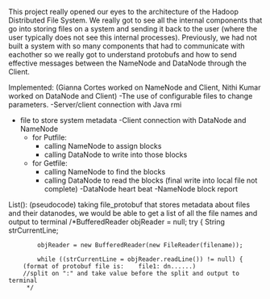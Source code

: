
This project really opened our eyes to the architecture of the Hadoop Distributed File System. We really got to see all the internal components that go into storing files on a system and sending it back to the user (where the user typically does not see this internal processes). Previously, we had not built a system with so many components that had to communicate with eachother so we really got to understand protobufs and how to send effective messages between the NameNode and DataNode through the Client. 

Implemented: (Gianna Cortes worked on NameNode and Client, Nithi Kumar worked on DataNode and Client)
-The use of configurable files to change parameters.
-Server/client connection with Java rmi
- file to store system metadata
-Client connection with DataNode and NameNode
 	- for Putfile: 
		- calling NameNode to assign blocks 
		- calling DataNode to write into those blocks 
	- for Getfile: 
		- calling NameNode to find the blocks
		- calling DataNode to read the blocks (final write into local file not complete)
-DataNode heart beat
-NameNode block report

List(): (pseudocode) 
 taking file_protobuf that stores metadata about files and their datanodes, we would be able to get a list of all the file names and output to terminal 
 /*BufferedReader objReader = null;
        try {
            String strCurrentLine;

            objReader = new BufferedReader(new FileReader(filename));

            while ((strCurrentLine = objReader.readLine()) != null) {
	    (format of protobuf file is:    file1: dn......)
	    //split on ":" and take value before the split and output to terminal 
         */
